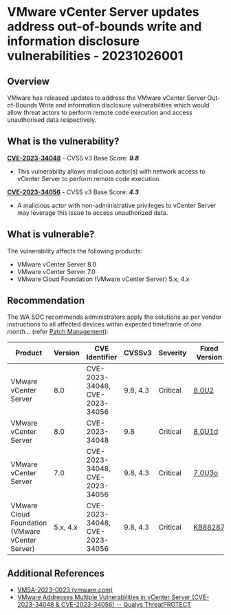 # VMware vCenter Server updates address out-of-bounds write and information disclosure vulnerabilities - 20231026001

## Overview

VMware has released updates to address the VMware vCenter Server Out-of-Bounds Write and information disclosure vulnerabilities which would allow threat actors to perform remote code execution and access unauthorised data respectively.

## What is the vulnerability?

[**CVE-2023-34048**](https://nvd.nist.gov/vuln/detail/CVE-2023-34048) - CVSS v3 Base Score: ***9.8***  
- This vulnerability allows malicious actor(s) with network access to vCenter Server to perform remote code execution.

[**CVE-2023-34056**](https://nvd.nist.gov/vuln/detail/CVE-2023-34056) - CVSS v3 Base Score: ***4.3***  
- A malicious actor with non-administrative privileges to vCenter Server may leverage this issue to access unauthorized data.

## What is vulnerable?

The vulnerability affects the following products:

- VMware vCenter Server 8.0
- VMware vCenter Server 7.0
- VMware Cloud Foundation (VMware vCenter Server) 5.x, 4.x

## Recommendation

The WA SOC recommends administrators apply the solutions as per vendor instructions to all affected devices within expected timeframe of *one month...* (refer [Patch Management](../guidelines/patch-management.md)):

| Product                                         | Version  | CVE Identifier                 | CVSSv3   | Severity  | Fixed Version | Workarounds | Additional Documentation |
|-------------------------------------------------|----------|--------------------------------|----------|-----------|---------------|-------------|--------------------------|
| VMware vCenter Server                           | 8.0      | CVE-2023-34048, CVE-2023-34056 | 9.8, 4.3 | Critical  | [8.0U2](https://customerconnect.vmware.com/downloads/details?downloadGroup=VC80U2&productId=1345&rPId=110105)         | None        | [FAQ](https://via.vmw.com/vmsa-2023-0023-qna)                      |
| VMware vCenter Server                           | 8.0      | CVE-2023-34048                 | 9.8      | Critical  | [8.0U1d](https://customerconnect.vmware.com/downloads/details?downloadGroup=VC80U1D&productId=1345&rPId=112378)        | None        | [FAQ](https://via.vmw.com/vmsa-2023-0023-qna)                      |
| VMware vCenter Server                           | 7.0      | CVE-2023-34048, CVE-2023-34056 | 9.8, 4.3 | Critical  | [7.0U3o](https://customerconnect.vmware.com/downloads/details?downloadGroup=VC70U3O&productId=974&rPId=110262)        | None        | [FAQ](https://via.vmw.com/vmsa-2023-0023-qna)                      |
| VMware Cloud Foundation (VMware vCenter Server) | 5.x, 4.x | CVE-2023-34048, CVE-2023-34056 | 9.8, 4.3 | Critical  | [KB88287](https://kb.vmware.com/s/article/88287)       | None        | [FAQ](https://via.vmw.com/vmsa-2023-0023-qna)                      |

## Additional References

- [VMSA-2023-0023 (vmware.com)](https://www.vmware.com/security/advisories/VMSA-2023-0023.html)
- [VMware Addresses Multiple Vulnerabilities in vCenter Server (CVE-2023-34048 & CVE-2023-34056) -- Qualys ThreatPROTECT](https://threatprotect.qualys.com/2023/10/25/vmware-addresses-multiple-vulnerabilities-in-vcenter-server-cve-2023-34048-cve-2023-34056/)
